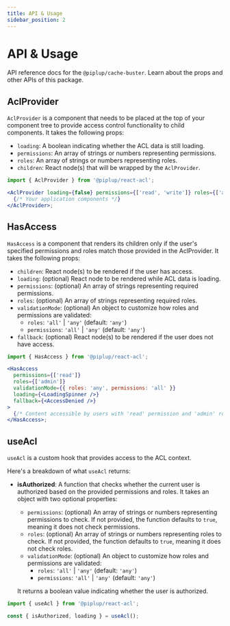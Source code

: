 ```yaml
---
title: API & Usage
sidebar_position: 2
---
```


# API & Usage

API reference docs for the `@piplup/cache-buster`. Learn about the props and other APIs of this package.

## AclProvider

`AclProvider` is a component that needs to be placed at the top of your component tree to provide access control functionality to child components. It takes the following props:

- `loading`: A boolean indicating whether the ACL data is still loading.
- `permissions`: An array of strings or numbers representing permissions.
- `roles`: An array of strings or numbers representing roles.
- `children`: React node(s) that will be wrapped by the `AclProvider`.

```jsx
import { AclProvider } from '@piplup/react-acl';

<AclProvider loading={false} permissions={['read', 'write']} roles={['admin']}>
  {/* Your application components */}
</AclProvider>;
```

## HasAccess

`HasAccess` is a component that renders its children only if the user's specified permissions and roles match those provided in the AclProvider. It takes the following props:

- `children`: React node(s) to be rendered if the user has access.
- `loading`: (optional) React node to be rendered while ACL data is loading.
- `permissions`: (optional) An array of strings representing required permissions.
- `roles`: (optional) An array of strings representing required roles.
- `validationMode`: (optional) An object to customize how roles and permissions are validated:
  - `roles`: `'all'` | `'any'` (default: `'any'`)
  - `permissions`: `'all'` | `'any'` (default: `'any'`)
- `fallback`: (optional) React node(s) to be rendered if the user does not have access.

```jsx
import { HasAccess } from '@piplup/react-acl';

<HasAccess
  permissions={['read']}
  roles={['admin']}
  validationMode={{ roles: 'any', permissions: 'all' }}
  loading={<LoadingSpinner />}
  fallback={<AccessDenied />}
>
  {/* Content accessible by users with 'read' permission and 'admin' role */}
</HasAccess>;
```

## useAcl

`useAcl` is a custom hook that provides access to the ACL context.

Here's a breakdown of what `useAcl` returns:

- **isAuthorized**: A function that checks whether the current user is authorized based on the provided permissions and roles. It takes an object with two optional properties:

  - `permissions`: (optional) An array of strings or numbers representing permissions to check. If not provided, the function defaults to `true`, meaning it does not check permissions.
  - `roles`: (optional) An array of strings or numbers representing roles to check. If not provided, the function defaults to `true`, meaning it does not check roles.
  - `validationMode`: (optional) An object to customize how roles and permissions are validated:
    - `roles`: `'all'` | `'any'` (default: `'any'`)
    - `permissions`: `'all'` | `'any'` (default: `'any'`)

  It returns a boolean value indicating whether the user is authorized.

```jsx
import { useAcl } from '@piplup/react-acl';

const { isAuthorized, loading } = useAcl();
```

